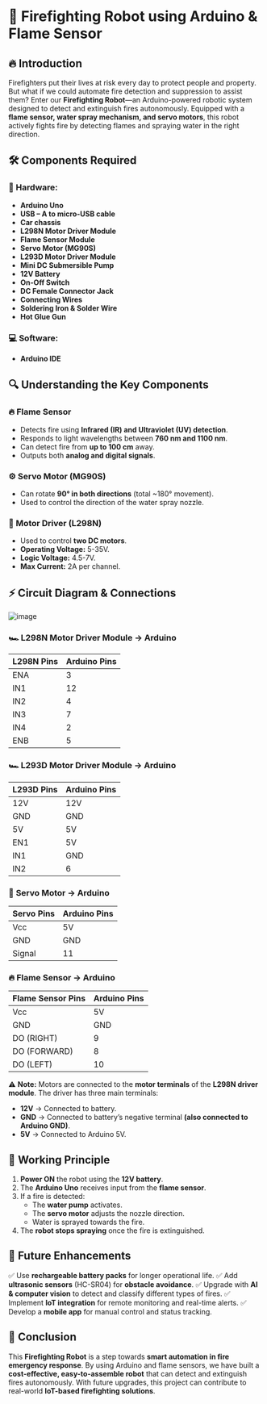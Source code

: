 # 🚒 Firefighting Robot using Arduino & Flame Sensor

## 🔥 Introduction
Firefighters put their lives at risk every day to protect people and property. But what if we could automate fire detection and suppression to assist them? Enter our **Firefighting Robot**—an Arduino-powered robotic system designed to detect and extinguish fires autonomously. Equipped with a **flame sensor, water spray mechanism, and servo motors**, this robot actively fights fire by detecting flames and spraying water in the right direction. 

## 🛠️ Components Required

### 🔹 Hardware:
- **Arduino Uno**
- **USB – A to micro-USB cable**
- **Car chassis**
- **L298N Motor Driver Module**
- **Flame Sensor Module**
- **Servo Motor (MG90S)**
- **L293D Motor Driver Module**
- **Mini DC Submersible Pump**
- **12V Battery**
- **On-Off Switch**
- **DC Female Connector Jack**
- **Connecting Wires**
- **Soldering Iron & Solder Wire**
- **Hot Glue Gun**

### 💻 Software:
- **Arduino IDE**

## 🔍 Understanding the Key Components

### 🔥 Flame Sensor
- Detects fire using **Infrared (IR) and Ultraviolet (UV) detection**.
- Responds to light wavelengths between **760 nm and 1100 nm**.
- Can detect fire from **up to 100 cm** away.
- Outputs both **analog and digital signals**.

### ⚙️ Servo Motor (MG90S)
- Can rotate **90° in both directions** (total ~180° movement).
- Used to control the direction of the water spray nozzle.

### 🔌 Motor Driver (L298N)
- Used to control **two DC motors**.
- **Operating Voltage:** 5-35V.
- **Logic Voltage:** 4.5-7V.
- **Max Current:** 2A per channel.

## ⚡ Circuit Diagram & Connections
![image](https://github.com/user-attachments/assets/286f01b5-8f88-4cec-a574-202ff964f534)

### 🏎️ **L298N Motor Driver Module → Arduino**
| L298N Pins | Arduino Pins |
|------------|--------------|
| ENA        | 3            |
| IN1        | 12           |
| IN2        | 4            |
| IN3        | 7            |
| IN4        | 2            |
| ENB        | 5            |

### 🏎️ **L293D Motor Driver Module → Arduino**
| L293D Pins | Arduino Pins |
|------------|--------------|
| 12V       | 12V          |
| GND       | GND          |
| 5V        | 5V           |
| EN1       | 5V           |
| IN1       | GND          |
| IN2       | 6            |

### 🛞 **Servo Motor → Arduino**
| Servo Pins | Arduino Pins |
|-----------|--------------|
| Vcc       | 5V           |
| GND       | GND          |
| Signal    | 11           |

### 🔥 **Flame Sensor → Arduino**
| Flame Sensor Pins | Arduino Pins |
|------------------|--------------|
| Vcc             | 5V           |
| GND             | GND          |
| DO (RIGHT)      | 9            |
| DO (FORWARD)    | 8            |
| DO (LEFT)       | 10           |

⚠️ **Note:** Motors are connected to the **motor terminals** of the **L298N driver module**. The driver has three main terminals:
- **12V** → Connected to battery.
- **GND** → Connected to battery’s negative terminal **(also connected to Arduino GND)**.
- **5V** → Connected to Arduino 5V.

## 🚀 Working Principle
1. **Power ON** the robot using the **12V battery**.
2. The **Arduino Uno** receives input from the **flame sensor**.
3. If a fire is detected:
   - The **water pump** activates.
   - The **servo motor** adjusts the nozzle direction.
   - Water is sprayed towards the fire.
4. The **robot stops spraying** once the fire is extinguished.

## 🚀 Future Enhancements
✅ Use **rechargeable battery packs** for longer operational life.
✅ Add **ultrasonic sensors** (HC-SR04) for **obstacle avoidance**.
✅ Upgrade with **AI & computer vision** to detect and classify different types of fires.
✅ Implement **IoT integration** for remote monitoring and real-time alerts.
✅ Develop a **mobile app** for manual control and status tracking.

## 🎯 Conclusion
This **Firefighting Robot** is a step towards **smart automation in fire emergency response**. By using Arduino and flame sensors, we have built a **cost-effective, easy-to-assemble robot** that can detect and extinguish fires autonomously. With future upgrades, this project can contribute to real-world **IoT-based firefighting solutions**.

